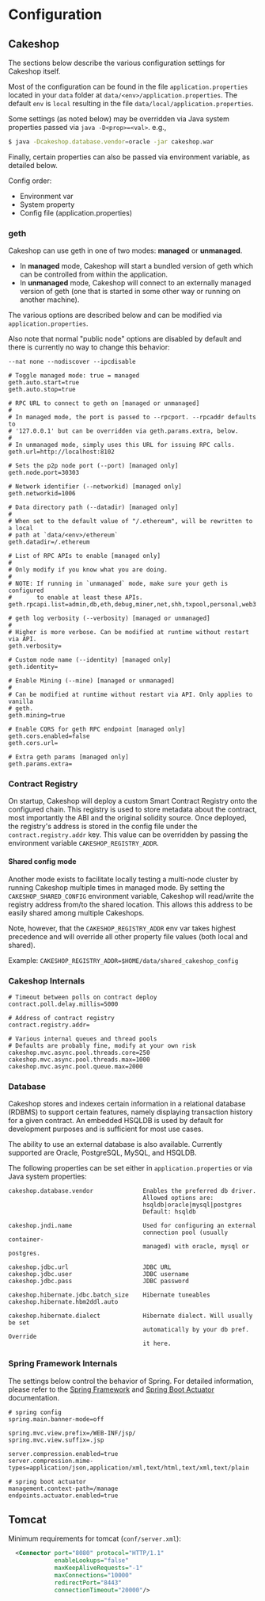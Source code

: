 # Configuration

## Cakeshop

The sections below describe the various configuration settings for Cakeshop itself.

Most of the configuration can be found in the file `application.properties` located in your `data` folder at `data/<env>/application.properties`. The default `env` is `local` resulting in the file `data/local/application.properties`.

Some settings (as noted below) may be overridden via Java system properties passed via `java -D<prop>=<val>`. e.g.,

```sh
$ java -Dcakeshop.database.vendor=oracle -jar cakeshop.war
```

Finally, certain properties can also be passed via environment variable, as detailed below.

Config order:

* Environment var
* System property
* Config file (application.properties)

### geth

Cakeshop can use geth in one of two modes: __managed__ or __unmanaged__.

* In __managed__ mode, Cakeshop will start a bundled version of geth which can be controlled from within the application.
* In __unmanaged__ mode, Cakeshop will connect to an externally managed version of geth (one that is started in some other way or running on another machine).

The various options are described below and can be modified via `application.properties`.

Also note that normal "public node" options are disabled by default and there is
currently no way to change this behavior:

    --nat none --nodiscover --ipcdisable

```
# Toggle managed mode: true = managed
geth.auto.start=true
geth.auto.stop=true

# RPC URL to connect to geth on [managed or unmanaged]
#
# In managed mode, the port is passed to --rpcport. --rpcaddr defaults to
# '127.0.0.1' but can be overridden via geth.params.extra, below.
#
# In unmanaged mode, simply uses this URL for issuing RPC calls.
geth.url=http://localhost:8102

# Sets the p2p node port (--port) [managed only]
geth.node.port=30303

# Network identifier (--networkid) [managed only]
geth.networkid=1006

# Data directory path (--datadir) [managed only]
#
# When set to the default value of "/.ethereum", will be rewritten to a local
# path at `data/<env>/ethereum`
geth.datadir=/.ethereum

# List of RPC APIs to enable [managed only]
#
# Only modify if you know what you are doing.
#
# NOTE: If running in `unmanaged` mode, make sure your geth is configured
#       to enable at least these APIs.
geth.rpcapi.list=admin,db,eth,debug,miner,net,shh,txpool,personal,web3

# geth log verbosity (--verbosity) [managed or unmanaged]
#
# Higher is more verbose. Can be modified at runtime without restart via API.
geth.verbosity=

# Custom node name (--identity) [managed only]
geth.identity=

# Enable Mining (--mine) [managed or unmanaged]
#
# Can be modified at runtime without restart via API. Only applies to vanilla
# geth.
geth.mining=true

# Enable CORS for geth RPC endpoint [managed only]
geth.cors.enabled=false
geth.cors.url=

# Extra geth params [managed only]
geth.params.extra=

```

### Contract Registry

On startup, Cakeshop will deploy a custom Smart Contract Registry onto the
configured chain. This registry is used to store metadata about the contract,
most importantly the ABI and the original solidity source. Once deployed, the
registry's address is stored in the config file under the
`contract.registry.addr` key. This value can be overridden by passing the
environment variable `CAKESHOP_REGISTRY_ADDR`.

#### Shared config mode

Another mode exists to facilitate locally testing a multi-node cluster by
running Cakeshop multiple times in managed mode. By setting the
`CAKESHOP_SHARED_CONFIG` environment variable, Cakeshop will read/write the
registry address from/to the shared location. This allows this address to be
easily shared among multiple Cakeshops.

Note, however, that the `CAKESHOP_REGISTRY_ADDR` env var takes highest
precedence and will override all other property file values (both local and
shared).

Example: `CAKESHOP_REGISTRY_ADDR=$HOME/data/shared_cakeshop_config`

### Cakeshop Internals

```
# Timeout between polls on contract deploy
contract.poll.delay.millis=5000

# Address of contract registry
contract.registry.addr=

# Various internal queues and thread pools
# Defaults are probably fine, modify at your own risk
cakeshop.mvc.async.pool.threads.core=250
cakeshop.mvc.async.pool.threads.max=1000
cakeshop.mvc.async.pool.queue.max=2000
```

### Database

Cakeshop stores and indexes certain information in a relational database (RDBMS) to support certain features, namely displaying transaction history for a given contract. An embedded HSQLDB is used by default for development purposes and is sufficient for most use cases.

The ability to use an external database is also available. Currently supported are Oracle, PostgreSQL, MySQL, and HSQLDB.

The following properties can be set either in `application.properties` or via Java system properties:

```
cakeshop.database.vendor              Enables the preferred db driver.
                                      Allowed options are:
                                      hsqldb|oracle|mysql|postgres
                                      Default: hsqldb

cakeshop.jndi.name                    Used for configuring an external
                                      connection pool (usually container-
                                      managed) with oracle, mysql or postgres.

cakeshop.jdbc.url                     JDBC URL
cakeshop.jdbc.user                    JDBC username
cakeshop.jdbc.pass                    JDBC password

cakeshop.hibernate.jdbc.batch_size    Hibernate tuneables
cakeshop.hibernate.hbm2ddl.auto

cakeshop.hibernate.dialect            Hibernate dialect. Will usually be set
                                      automatically by your db pref. Override
                                      it here.
```

### Spring Framework Internals

The settings below control the behavior of Spring. For detailed information, please refer to the [Spring Framework](http://docs.spring.io/spring/docs/4.2.5.RELEASE/spring-framework-reference/htmlsingle/) and [Spring Boot Actuator](http://docs.spring.io/spring-boot/docs/1.3.3.RELEASE/reference/htmlsingle/#production-ready) documentation.

```config
# spring config
spring.main.banner-mode=off

spring.mvc.view.prefix=/WEB-INF/jsp/
spring.mvc.view.suffix=.jsp

server.compression.enabled=true
server.compression.mime-types=application/json,application/xml,text/html,text/xml,text/plain

# spring boot actuator
management.context-path=/manage
endpoints.actuator.enabled=true
```

## Tomcat

Minimum requirements for tomcat (`conf/server.xml`):

```xml
  <Connector port="8080" protocol="HTTP/1.1"
             enableLookups="false"
             maxKeepAliveRequests="-1"
             maxConnections="10000"
             redirectPort="8443"
             connectionTimeout="20000"/>
```
